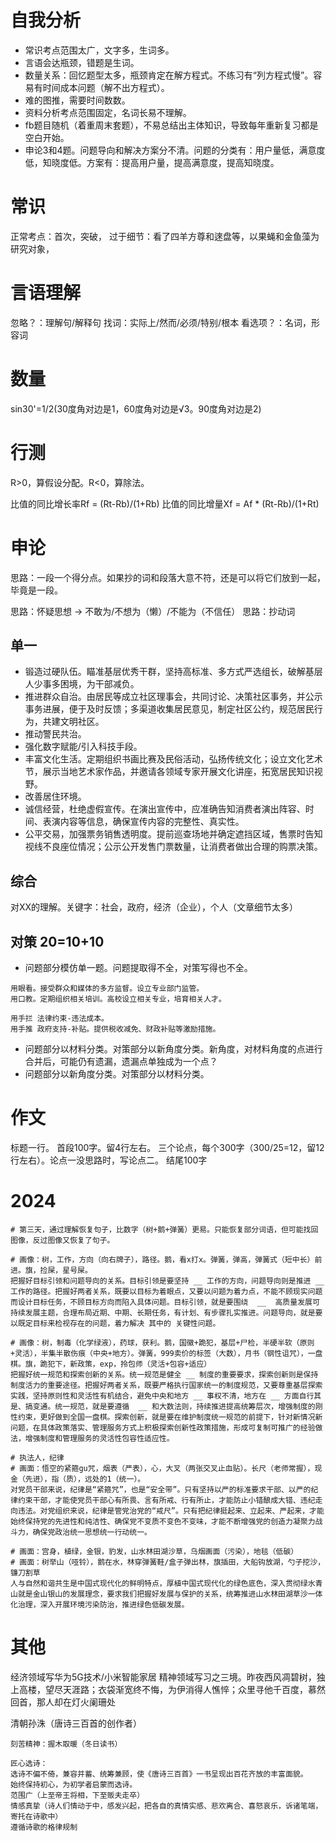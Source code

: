 # 自我分析
- 常识考点范围太广，文字多，生词多。
- 言语会达瓶颈，错题是生词。
- 数量关系：回忆题型太多，瓶颈肯定在解方程式。不练习有“列方程式慢”。容易有时间成本问题（解不出方程式）。
- 难的图推，需要时间数数。
- 资料分析考点范围固定，名词长易不理解。
- fb题目随机（着重周末套题），不易总结出主体知识，导致每年重新复习都是空白开始。
- 申论3和4题。问题导向和解决方案分不清。问题的分类有：用户量低，满意度低，知晓度低。方案有：提高用户量，提高满意度，提高知晓度。

# 常识
正常考点：首次，突破，
过于细节：看了四羊方尊和逨盘等，以果蝇和金鱼藻为研究对象，

# 言语理解
忽略？：理解句/解释句
找词：实际上/然而/必须/特别/根本
看选项？：名词，形容词

# 数量
sin30'=1/2(30度角对边是1，60度角对边是√3。90度角对边是2)

# 行测
R>0，算假设分配。R<0，算除法。

比值的同比增长率Rf = (Rt-Rb)/(1+Rb)
比值的同比增量Xf = Af * (Rt-Rb)/(1+Rt)

# 申论
思路：一段一个得分点。如果抄的词和段落大意不符，还是可以将它们放到一起，毕竟是一段。

思路：怀疑思想 -> 不敢为/不想为（懒）/不能为（不信任）
思路：抄动词
## 单一
- 锻造过硬队伍。瞄准基层优秀干群，坚持高标准、多方式严选组长，破解基层人少事多困境，为干部减负。
- 推进群众自治。由居民等成立社区理事会，共同讨论、决策社区事务，并公示事务进展，便于及时反馈；多渠道收集居民意见，制定社区公约，规范居民行为，共建文明社区。
- 推动警民共治。
- 强化数字赋能/引入科技手段。
- 丰富文化生活。定期组织书画比赛及民俗活动，弘扬传统文化；设立文化艺术节，展示当地艺术家作品，并邀请各领域专家开展文化讲座，拓宽居民知识视野。
- 改善居住环境。
- 诚信经营，杜绝虚假宣传。在演出宣传中，应准确告知消费者演出阵容、时间、表演内容等信息，确保宣传内容的完整性、真实性。
- 公平交易，加强票务销售透明度。提前巡查场地并确定遮挡区域，售票时告知视线不良座位情况；公示公开发售门票数量，让消费者做出合理的购票决策。

## 综合
对XX的理解。关键字：社会，政府，经济（企业），个人（文章细节太多）
## 对策 20=10+10
- 问题部分模仿单一题。问题提取得不全，对策写得也不全。
```
用眼看。接受群众和媒体的多方监督。设立专业部门监管。
用口教。定期组织相关培训。高校设立相关专业，培育相关人才。

用手拦 法律约束-违法成本。
用手推 政府支持-补贴。提供税收减免、财政补贴等激励措施。
```
- 问题部分以材料分类。对策部分以新角度分类。新角度，对材料角度的点进行合并后，可能仍有遗漏，遗漏点单独成为一个点？
- 问题部分以新角度分类。对策部分以材料分类。

# 作文
标题一行。
首段100字。留4行左右。
三个论点，每个300字（300/25=12，留12行左右）。论点一没思路时，写论点二。
结尾100字
# 2024
```
# 第三天，通过理解恢复句子，比数字（树+鹅+弹簧）更易。只能恢复部分词语，但可能找回图像，反过图像又恢复了句子。

# 画像：树，工作，方向（向右牌子），路径。鹅，看x打x。弹簧，弹高，弹簧式（短中长）前进。旗，捡屎，星号屎。
把握好目标引领和问题导向的关系。目标引领是要坚持 __ 工作的方向，问题导向则是推进 __ 工作的路径。把握好两者关系，既要以目标为着眼点，又要以问题为着力点，不能不顾现实问题而设计目标任务，不顾目标方向而陷入具体问题。目标引领，就是要围绕  __  高质量发展可持续发展主题，合理布局近期、中期、长期任务，有计划、有步骤扎实推进。问题导向，就是要以既定目标来检视存在的问题，着力解决 其中的 关键性问题。

# 画像：树，制毒（化学绿液），药球，获利。鹅，国徽+跪犯，基层+尸检，半硬半软（原则+灵活），半集半散伤痕（中央+地方）。弹簧，999卖价的标签（大数），月书（钢性诅咒），一盘棋。旗，跪犯下，新政策，exp，拎包师（灵活+包容+适应）
把握好统一规范和探索创新的关系。统一规范是健全 __ 制度的重要要求，探索创新则是保持制度活力的重要途径。把握好两者关系，既要严格执行国家统一的制度规范，又要尊重基层探索实践，坚持原则性和灵活性有机结合，避免中央和地方 __ 事权不清，地方在 __ 方面自行其是、搞变通。统一规范，就是要遵循  __ 和大数法则，持续推进提高统筹层次，增强制度的刚性约束，更好做到全国一盘棋。探索创新，就是要在维护制度统一规范的前提下，针对新情况新问题，在具体政策落实、管理服务方式上积极探索创新性政策措施，形成可复制可推广的经验做法，增强制度和管理服务的灵活性包容性适应性。

# 执法人，纪律
# 画面：悟空的紧箍gu咒，烟表（严表），心，大叉（两张交叉止血贴）。长尺（老师常握），现金（先进），指（质），远处的1（统一）。
对党员干部来说，纪律是“紧箍咒”，也是“安全带”。只有坚持以严的标准要求干部、以严的纪律约束干部，才能使党员干部心有所畏、言有所戒、行有所止，才能防止小错酿成大错、违纪走向违法。对党组织来说，纪律是管党治党的“戒尺”。只有把纪律挺起来、立起来、严起来，才能始终保持党的先进性和纯洁性、确保党不变质不变色不变味，才能不断增强党的创造力凝聚力战斗力，确保党政治统一思想统一行动统一。

# 画面：宫身，植绿，金银，豹发，山水林田湖沙草，乌烟画面（污染），地毯（低碳）
# 画面：树举山（哑铃），鹅在水，林穿弹簧鞋/盒子弹出林，旗插田，大船钩放湖，勺子挖沙，镰刀割草
人与自然和谐共生是中国式现代化的鲜明特点，厚植中国式现代化的绿色底色，深入贯彻绿水青山就是金山银山的发展理念，要求我们把握好发展与保护的关系，统筹推进山水林田湖草沙一体化治理，深入开展环境污染防治，推进绿色低碳发展。
```
# 其他
经济领域写华为5G技术/小米智能家居
精神领域写习之三境。昨夜西风凋碧树，独上高楼，望尽天涯路；衣袋渐宽终不悔，为伊消得人憔悴；众里寻他千百度，慕然回首，那人却在灯火阑珊处

清朝孙洙（唐诗三百首的创作者）
```
刻苦精神：握木取暖（冬日读书）

匠心选诗：
选诗不偏不倚，兼容并蓄、统筹兼顾，使《唐诗三百首》一书呈现出百花齐放的丰富面貌。
始终保持初心，为初学者启蒙而选诗。
范围广（上至帝王将相，下至贩夫走卒）
情感真挚（诗人们情动于中，感发兴起，把各自的真情实感、悲欢离合、喜怒哀乐，诉诸笔端，寄托在诗歌中）
遵循诗歌的格律规制
```
